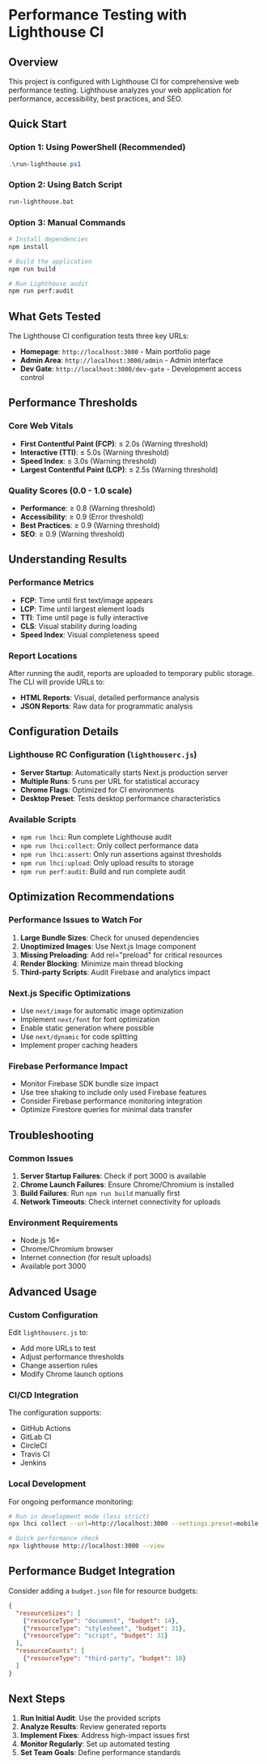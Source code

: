# Performance Testing with Lighthouse CI

## Overview
This project is configured with Lighthouse CI for comprehensive web performance testing. Lighthouse analyzes your web application for performance, accessibility, best practices, and SEO.

## Quick Start

### Option 1: Using PowerShell (Recommended)
```powershell
.\run-lighthouse.ps1
```

### Option 2: Using Batch Script
```cmd
run-lighthouse.bat
```

### Option 3: Manual Commands
```bash
# Install dependencies
npm install

# Build the application
npm run build

# Run Lighthouse audit
npm run perf:audit
```

## What Gets Tested

The Lighthouse CI configuration tests three key URLs:
- **Homepage**: `http://localhost:3000` - Main portfolio page
- **Admin Area**: `http://localhost:3000/admin` - Admin interface
- **Dev Gate**: `http://localhost:3000/dev-gate` - Development access control

## Performance Thresholds

### Core Web Vitals
- **First Contentful Paint (FCP)**: ≤ 2.0s (Warning threshold)
- **Interactive (TTI)**: ≤ 5.0s (Warning threshold) 
- **Speed Index**: ≤ 3.0s (Warning threshold)
- **Largest Contentful Paint (LCP)**: ≤ 2.5s (Warning threshold)

### Quality Scores (0.0 - 1.0 scale)
- **Performance**: ≥ 0.8 (Warning threshold)
- **Accessibility**: ≥ 0.9 (Error threshold) 
- **Best Practices**: ≥ 0.9 (Warning threshold)
- **SEO**: ≥ 0.9 (Warning threshold)

## Understanding Results

### Performance Metrics
- **FCP**: Time until first text/image appears
- **LCP**: Time until largest element loads
- **TTI**: Time until page is fully interactive
- **CLS**: Visual stability during loading
- **Speed Index**: Visual completeness speed

### Report Locations
After running the audit, reports are uploaded to temporary public storage. The CLI will provide URLs to:
- **HTML Reports**: Visual, detailed performance analysis
- **JSON Reports**: Raw data for programmatic analysis

## Configuration Details

### Lighthouse RC Configuration (`lighthouserc.js`)
- **Server Startup**: Automatically starts Next.js production server
- **Multiple Runs**: 5 runs per URL for statistical accuracy
- **Chrome Flags**: Optimized for CI environments
- **Desktop Preset**: Tests desktop performance characteristics

### Available Scripts
- `npm run lhci`: Run complete Lighthouse audit
- `npm run lhci:collect`: Only collect performance data
- `npm run lhci:assert`: Only run assertions against thresholds
- `npm run lhci:upload`: Only upload results to storage
- `npm run perf:audit`: Build and run complete audit

## Optimization Recommendations

### Performance Issues to Watch For
1. **Large Bundle Sizes**: Check for unused dependencies
2. **Unoptimized Images**: Use Next.js Image component
3. **Missing Preloading**: Add rel="preload" for critical resources
4. **Render Blocking**: Minimize main thread blocking
5. **Third-party Scripts**: Audit Firebase and analytics impact

### Next.js Specific Optimizations
- Use `next/image` for automatic image optimization
- Implement `next/font` for font optimization
- Enable static generation where possible
- Use `next/dynamic` for code splitting
- Implement proper caching headers

### Firebase Performance Impact
- Monitor Firebase SDK bundle size impact
- Use tree shaking to include only used Firebase features
- Consider Firebase performance monitoring integration
- Optimize Firestore queries for minimal data transfer

## Troubleshooting

### Common Issues
1. **Server Startup Failures**: Check if port 3000 is available
2. **Chrome Launch Failures**: Ensure Chrome/Chromium is installed
3. **Build Failures**: Run `npm run build` manually first
4. **Network Timeouts**: Check internet connectivity for uploads

### Environment Requirements
- Node.js 16+ 
- Chrome/Chromium browser
- Internet connection (for result uploads)
- Available port 3000

## Advanced Usage

### Custom Configuration
Edit `lighthouserc.js` to:
- Add more URLs to test
- Adjust performance thresholds  
- Change assertion rules
- Modify Chrome launch options

### CI/CD Integration
The configuration supports:
- GitHub Actions
- GitLab CI
- CircleCI  
- Travis CI
- Jenkins

### Local Development
For ongoing performance monitoring:
```bash
# Run in development mode (less strict)
npx lhci collect --url=http://localhost:3000 --settings.preset=mobile

# Quick performance check
npx lighthouse http://localhost:3000 --view
```

## Performance Budget Integration

Consider adding a `budget.json` file for resource budgets:
```json
{
  "resourceSizes": [
    {"resourceType": "document", "budget": 14},
    {"resourceType": "stylesheet", "budget": 31},
    {"resourceType": "script", "budget": 31}
  ],
  "resourceCounts": [
    {"resourceType": "third-party", "budget": 10}
  ]
}
```

## Next Steps

1. **Run Initial Audit**: Use the provided scripts
2. **Analyze Results**: Review generated reports
3. **Implement Fixes**: Address high-impact issues first
4. **Monitor Regularly**: Set up automated testing
5. **Set Team Goals**: Define performance standards